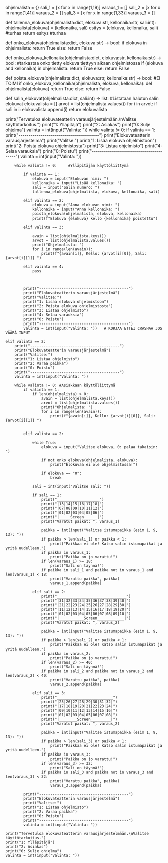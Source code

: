 
ohjelmalista = {}
sali_1 = [x for x in range(1,19)]
varaus_1 = []
sali_2 = [x for x in range(1,41)]
varaus_2 = []
sali_3 = [x for x in range(1,33)]
varaus_3 = []

def tallenna_elokuva(ohjelmalista:dict, elokuva:str, kellonaika:str, sali:int):
    ohjelmalista[elokuva] = (kellonaika, sali)
    esitys = (elokuva, kellonaika, sali) #turhaa
    return esitys #turhaa
    
    
def onko_elokuva(ohjelmalista:dict, elokuva:str) -> bool:
    if elokuva in ohjelmalista:
        return True
    else:
        return False

def onko_elokuva_kellonaika(ohjelmalista:dict, elokuva:str, kellonaika:str) -> bool: #tarkastaa onko tietty elokuva tiettyyn aikaan ohjelmistossa
    if (elokuva and kellonaika) in ohjelmalista:
        return True
    else:
        return False       
        
def poista_elokuva(ohjelmalista:dict, elokuva:str, kellonaika:str) -> bool: #EI TOIMI
    if onko_elokuva_kellonaika(ohjelmalista, elokuva, kellonaika):
        del ohjelmalista[elokuva]
        return True
    else:
        return False

def salin_elokuvat(ohjelmalista:dict, sali:int) -> list: #Listataan halutun salin elokuvat
    elokuvalista = []
    arvot = list(ohjelmalista.values())
    for i in arvot:
        if sali in i:
            elokuvalista.append(i)
    return elokuvalista


print("Tervetuloa elokuvateatterin varausjärjestelmään.\nValitse käyttötarkoitus.")
print("1: Ylläpitäjä")
print("2: Asiakas")
print("0: Sulje ohjelma")
valinta = int(input("Valinta: "))
while valinta != 0:
    if valinta == 1:
        print("----------------------------------------")
        print("Elokuvateatterin varausjärjestelmä")
        print("Valitse:")
        print("1: Lisää elokuva ohjelmistoon")
        print("2: Poista elokuva ohjelmistosta")
        print("3: Listaa ohjelmisto")
        print("4: Selaa varauksia")
        print("0: Poistu")
        print("----------------------------------------")
        valinta = int(input("Valinta: "))

        while valinta != 0:     #Ylläpitäjän käyttöliittymä

            if valinta == 1:
                elokuva = input("Elokuvan nimi: ")
                kellonaika = input("Lisää kellonaika: ")
                sali = input("Salin numero: ")
                tallenna_elokuva(ohjelmalista, elokuva, kellonaika, sali)
            
            elif valinta == 2:
                elokuva = input("Anna elokuvan nimi: ")
                kellonaika = input("Anna kellonaika: ")
                poista_elokuva(ohjelmalista, elokuva, kellonaika)
                print(f"Elokuva {elokuva} kello {kellonaika} poistettu")
            
            elif valinta == 3:

                avain = list(ohjelmalista.keys())
                arvot = list(ohjelmalista.values())
                print("Ohjelmalista: ")
                for i in range(len(avain)):
                    print(f"{avain[i]}, Kello: {arvot[i][0]}, Sali: {arvot[i][1]} ")
            
            elif valinta == 4:
                pass
                
                

            print("----------------------------------------")
            print("Elokuvateatterin varausjärjestelmä")
            print("Valitse:")
            print("1: Lisää elokuva ohjelmistoon")
            print("2: Poista elokuva ohjelmistosta")
            print("3: Listaa ohjelmisto")
            print("4: Selaa varauksia")
            print("0: Poistu")
            print("----------------------------------------")
            valinta = int(input("Valinta: "))   # KORJAA ETTEI CRASHAA JOS VÄÄRÄ INPUT 

    elif valinta == 2:
        print("----------------------------------------")
        print("Elokuvateatterin varausjärjestelmä")
        print("Valitse:")
        print("1: Listaa ohjelmisto")
        print("2: Varaa paikka")
        print("0: Poistu")
        print("----------------------------------------")
        valinta = int(input("Valinta: "))

        while valinta != 0: #Asiakkaan käyttöliittymä
            if valinta == 1:
                if len(ohjelmalista) > 0:
                    avain = list(ohjelmalista.keys())
                    arvot = list(ohjelmalista.values())
                    print("Ohjelmalista: ")
                    for i in range(len(avain)):
                        print(f"{avain[i]}, Kello: {arvot[i][0]}, Sali: {arvot[i][1]} ")
                
                
            elif valinta == 2:
                
                while True:
                    elokuva = input("Valitse elokuva, 0: palaa takaisin: ")

                    if not onko_elokuva(ohjelmalista, elokuva):
                        print("Elokuvaa ei ole ohjelmistossa!")

                    if elokuva == "0":
                        break
                
                sali = int(input("Valitse sali: "))
                        
                if sali == 1:
                    print("___________________")
                    print("|13|14|15|16|17|18|")
                    print("|07|08|09|10|11|12|")
                    print("|01|02|03|04|05|06|")
                    print("|_____Screen______|")
                    print("Varatut paikat: ", varaus_1)

                    paikka = int(input("Valitse istumapaikka (esim 1, 9, 13): "))
                    if paikka > len(sali_1) or paikka < 1:
                        print("Paikkaa ei ole! Katso salin istumapaikat ja yritä uudelleen.")
                    if paikka in varaus_1:
                        print("Paikka on jo varattu!")
                    if len(varaus_1) >= 18:
                        print("Sali on täynnä!")
                    if paikka in sali_1 and paikka not in varaus_1 and len(varaus_1) < 18:
                        print("Varattu paikka", paikka)
                        varaus_1.append(paikka)
                    
                elif sali == 2:
                    print("_______________________________")
                    print("|31|32|33|34|35|36|37|38|39|40|")
                    print("|21|22|23|24|25|26|27|28|29|30|")
                    print("|11|12|13|14|15|16|17|18|19|20|")
                    print("|01|02|03|04|05|06|07|08|09|10|")
                    print("|___________Screen____________|")
                    print("Varatut paikat: ", varaus_2)

                    paikka = int(input("Valitse istumapaikka (esim 1, 9, 13): "))
                    if paikka > len(sali_2) or paikka < 1:
                        print("Paikkaa ei ole! Katso salin istumapaikat ja yritä uudelleen.")
                    if paikka in varaus_2:
                        print("Paikka on jo varattu!")
                    if len(varaus_2) >= 40:
                        print("Sali on täynnä!")
                    if paikka in sali_2 and paikka not in varaus_2 and len(varaus_2) < 40:
                        print("Varattu paikka", paikka)
                        varaus_2.append(paikka)

                elif sali == 3:
                    print("_________________________")
                    print("|25|26|27|28|29|30|31|32|")
                    print("|17|18|19|20|21|22|23|24|")
                    print("|09|10|11|12|13|14|15|16|")
                    print("|01|02|03|04|05|06|07|08|")
                    print("|________Screen_________|")
                    print("Varatut paikat: ", varaus_2)

                    paikka = int(input("Valitse istumapaikka (esim 1, 9, 13): "))
                    if paikka > len(sali_3) or paikka < 1:
                        print("Paikkaa ei ole! Katso salin istumapaikat ja yritä uudelleen.")
                    if paikka in varaus_3:
                        print("Paikka on jo varattu!")
                    if len(varaus_3) >= 32:
                        print("Sali on täynnä!")
                    if paikka in sali_3 and paikka not in varaus_3 and len(varaus_3) < 32:
                        print("Varattu paikka", paikka)
                        varaus_3.append(paikka)
                
            print("----------------------------------------")
            print("Elokuvateatterin varausjärjestelmä")
            print("Valitse:")
            print("1: Listaa ohjelmisto")
            print("2: Varaa paikka")
            print("0: Poistu")
            print("----------------------------------------")
            valinta = int(input("Valinta: "))    

    print("Tervetuloa elokuvateatterin varausjärjestelmään.\nValitse käyttötarkoitus.")
    print("1: Ylläpitäjä")
    print("2: Asiakas")
    print("0: Sulje ohjelma")
    valinta = int(input("Valinta: "))

            

        

        
